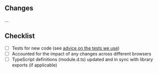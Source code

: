 ## Changes

...

## Checklist
- [ ] Tests for new code (see [advice on the tests we use](https://github.com/PostHog/posthog-js#tiers-of-testing))
- [ ] Accounted for the impact of any changes across different browsers
- [ ] TypeScript definitions (module.d.ts) updated and in sync with library exports (if applicable)

